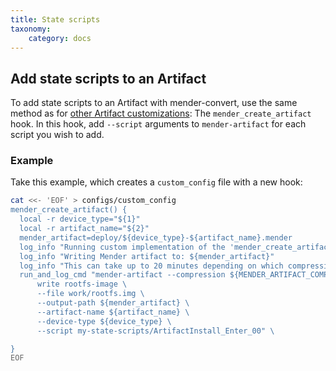 ```yaml
---
title: State scripts
taxonomy:
    category: docs
---
```


## Add state scripts to an Artifact

To add state scripts to an Artifact with mender-convert, use the same method as for [other Artifact
customizations](../01.Customization/docs.md): The `mender_create_artifact` hook. In this hook, add `--script`
arguments to `mender-artifact` for each script you wish to add.

### Example

Take this example, which creates a `custom_config` file with a new hook:

```bash
cat <<- 'EOF' > configs/custom_config
mender_create_artifact() {
  local -r device_type="${1}"
  local -r artifact_name="${2}"
  mender_artifact=deploy/${device_type}-${artifact_name}.mender
  log_info "Running custom implementation of the 'mender_create_artifact' hook"
  log_info "Writing Mender artifact to: ${mender_artifact}"
  log_info "This can take up to 20 minutes depending on which compression method is used"
  run_and_log_cmd "mender-artifact --compression ${MENDER_ARTIFACT_COMPRESSION} \
      write rootfs-image \
      --file work/rootfs.img \
      --output-path ${mender_artifact} \
      --artifact-name ${artifact_name} \
      --device-type ${device_type} \
      --script my-state-scripts/ArtifactInstall_Enter_00" \

}
EOF
```
